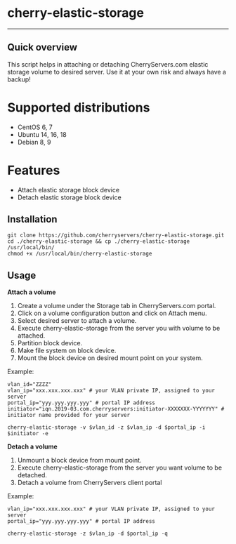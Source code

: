 # cherry-elastic-storage

----
## Quick overview
This script helps in attaching or detaching CherryServers.com elastic storage volume to desired server. Use it at your own risk and always have a backup!

# Supported distributions
* CentOS 6, 7
* Ubuntu 14, 16, 18
* Debian 8, 9

# Features
* Attach elastic storage block device
* Detach elastic storage block device

## Installation

```
git clone https://github.com/cherryservers/cherry-elastic-storage.git
cd ./cherry-elastic-storage && cp ./cherry-elastic-storage /usr/local/bin/
chmod +x /usr/local/bin/cherry-elastic-storage
```

## Usage

**Attach a volume**
1. Create a volume under the Storage tab in CherryServers.com portal.
2. Click on a volume configuration button and click on Attach menu.
3. Select desired server to attach a volume.
4. Execute cherry-elastic-storage from the server you with volume to be attached.
5. Partition block device.
6. Make file system on block device.
7. Mount the block device on desired mount point on your system.

Example:

```
vlan_id="ZZZZ"
vlan_ip="xxx.xxx.xxx.xxx" # your VLAN private IP, assigned to your server
portal_ip="yyy.yyy.yyy.yyy" # portal IP address
initiator="iqn.2019-03.com.cherryservers:initiator-XXXXXXX-YYYYYYY" # initiator name provided for your server

cherry-elastic-storage -v $vlan_id -z $vlan_ip -d $portal_ip -i $initiator -e
```

**Detach a volume**

1. Unmount a block device from mount point.
2. Execute cherry-elastic-storage from the server you want volume to be detached.
3. Detach a volume from CherryServers client portal

Example:

```
vlan_ip="xxx.xxx.xxx.xxx" # your VLAN private IP, assigned to your server
portal_ip="yyy.yyy.yyy.yyy" # portal IP address

cherry-elastic-storage -z $vlan_ip -d $portal_ip -q
```
